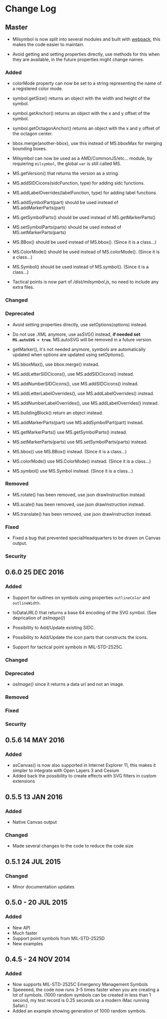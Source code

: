 # Change Log

## Master

- Milsymbol is now split into several modules and built with [webpack](https://webpack.github.io/), this makes the code easier to maintain.

- Avoid getting and setting properties directly, use methods for this when they are available, in the future properties might change names.

### Added

- colorMode property can now be set to a string representing the name of a registered color mode.

- symbol.getSize() returns an object with the width and height of the symbol.

- symbol.getAnchor() returns an object with the x and y offset of the symbol.

- symbol.getOctagonAnchor() returns an object with the x and y offset of the octagon center.

- bbox.merge(another-bbox), use this instead of MS.bboxMax for merging bounding boxes.

- Milsymbol can now be used as a AMD/CommonJS/etc... module, by requiering `milsymbol`, the global `var` is still called MS.

- MS.getVersion() that returns the version as a string.

- MS.addSIDCicons(sidcFunction, type) for adding sidc functions.

- MS.addLabelOverrides(labelFunction, type) for adding label functions.

- MS.addSymbolPart(part) should be used instead of MS.addMarkerParts(part)

- MS.getSymbolParts() should be used instead of MS.getMarkerParts()

- MS.setSymbolParts(parts) should be used instead of MS.setMarkerParts(parts)

- MS.BBox() should be used instead of MS.bbox(). (Since it is a class...)

- MS.ColorMode() should be used instead of MS.colorMode(). (Since it is a class...)

- MS.Symbol() should be used instead of MS.symbol(). (Since it is a class...)

- Tactical points is now part of */dist/milsymbol.js*, no need to include any extra files.

### Changed

### Deprecated

- Avoid setting properties directly, use setOptions(options) instead.

- Do not use .XML anymore, use asSVG() instead, **if needed set `MS.autoSVG = true`**. MS.autoSVG will be removed in a future version.

- getMarker(), it's not needed anymore, symbols are automatically updated when options are updated using setOptions().

- MS.bboxMax(), use bbox.merge() instead.

- MS.addLetterSIDCicons(), use MS.addSIDCicons() instead.

- MS.addNumberSIDCicons(), use MS.addSIDCicons() instead.

- MS.addLetterLabelOverrides(), use MS.addLabelOverrides() instead.

- MS.addNumberLabelOverrides(), use MS.addLabelOverrides() instead.

- MS.buildingBlock() return an object instead.

- MS.addMarkerParts(part) use MS.addSymbolPart(part) instead.

- MS.getMarkerParts() use MS.getSymbolParts() instead.

- MS.setMarkerParts(parts) use MS.setSymbolParts(parts) instead.

- MS.bbox() use MS.BBox() instead. (Since it is a class...)

- MS.colorMode() use MS.ColorMode() instead. (Since it is a class...)

- MS.symbol() use MS.Symbol instead. (Since it is a class...)

### Removed

- MS.rotate() has been removed, use json drawInstruction instead.

- MS.scale() has been removed, use json drawInstruction instead.

- MS.translate() has been removed, use json drawInstruction instead.

### Fixed

- Fixed a bug that prevented specialHeadquarters to be drawn on Canvas output.

### Security

## 0.6.0 25 DEC 2016

### Added

- Support for outlines on symbols using properties `outlineColor` and `outlineWidth`.

- toDataURL() that returns a base 64 encoding of the SVG symbol. (See deprication of *asImage()*)

- Possibility to Add/Update existing SIDC.

- Possibility to Add/Update the icon parts that constructs the icons.

- Support for tactical point symbols in MIL-STD-2525C.

### Changed

### Deprecated

- *asImage()* since it returns a data url and not an image.

### Removed

### Fixed

### Security

## 0.5.6 14 MAY 2016

### Added
- asCanvas() is now also supported in Internet Explorer 11, this makes it simpler to integrate with Open Layers 3 and Cesium
- Added back the possibility to create effects with SVG filters in custom extensions

## 0.5.5 13 JAN 2016

### Added
- Native Canvas output

### Changed
- Made several changes to the code to reduce the code size

## 0.5.1 24 JUL 2015

### Changed
- Minor documentation updates

## 0.5.0 - 20 JUL 2015

### Added
- New API
- Much faster
- Support point symbols from MIL-STD-2525D
- New examples

## 0.4.5 - 24 NOV 2014

### Added
- Now supports MIL-STD-2525C Emergency Management Symbols
- Speeeeed, the code now runs 3-5 times faster when you are creating a lot of symbols. (1000 random symbols can be created in less than 1 second, my test record is 0.25 seconds on a modern iMac running Safari.)
- Added an example showing generation of 1000 random symbols.
